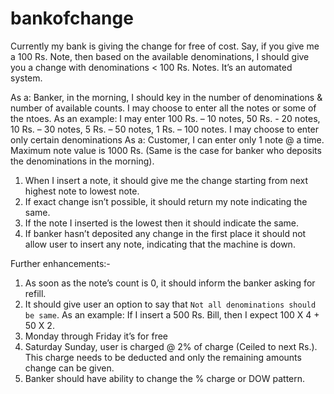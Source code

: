 bankofchange
============
Currently my bank is giving the change for free of cost. Say, if you give me a 100 Rs. Note, then based on the available denominations, I should give you a change with denominations < 100 Rs. Notes.
It’s an automated system.

As a: Banker, in the morning, I should key in the number of denominations & number of available counts.  I may choose to enter all the notes or some of the ntoes. 
As an example: I may enter 
100 Rs. – 10 notes, 50 Rs. - 20 notes, 10 Rs. – 30 notes, 5 Rs. – 50 notes, 1 Rs. – 100 notes. I may choose to enter only certain denominations
As a: Customer, I can enter only 1 note @ a time. Maximum note value is 1000 Rs. (Same is the case for banker who deposits the denominations in the morning).

1.	When I insert a note, it should give me the change starting from next highest note to lowest note.
2.	If exact change isn’t possible, it should return my note indicating the same.
3.	If the note I inserted is the lowest then it should indicate the same.
4.	If banker hasn’t deposited any change in the first place it should not allow user to insert any note, indicating that the machine is down. 
 

Further enhancements:-
1.	As soon as the note’s count is 0, it should inform the banker asking for refill.
2.	It should give user an option to say that `Not all denominations should be same`. As an example: If I insert a 500 Rs. Bill, then I expect 100 X 4 + 50 X 2. 
3.	Monday through Friday it’s for free
4.	Saturday Sunday, user is charged @ 2% of charge (Ceiled to next Rs.). This charge needs to be deducted and only the remaining amounts change can be given.
5.	Banker should have ability to change the % charge or DOW pattern.
